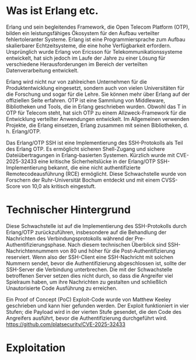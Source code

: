 # Was ist Erlang etc.
Erlang und sein begleitendes Framework, die Open Telecom Platform (OTP), bilden ein leistungsfähiges Ökosystem für den Aufbau verteilter fehlertoleranter Systeme. Erlang ist eine Programmiersprache zum Aufbau skalierbarer Echtzeitsysteme, die eine hohe Verfügbarkeit erfordern. Ursprünglich wurde Erlang von Ericsson für Telekommunikationssysteme entwickelt, hat sich jedoch im Laufe der Jahre zu einer Lösung für verschiedene Herausforderungen im Bereich der verteilten Datenverarbeitung entwickelt.

Erlang wird nicht nur von zahlreichen Unternehmen für die Produktentwicklung eingesetzt, sondern auch von vielen Universitäten für die Forschung und sogar für die Lehre. Sie können mehr über Erlang auf der offiziellen Seite erfahren.
OTP ist eine Sammlung von Middleware, Bibliotheken und Tools, die in Erlang geschrieben wurden. Obwohl das T in OTP für Telecom steht, hat sich OTP zu einem Allzweck-Framework für die Entwicklung verteilter Anwendungen entwickelt. Im Allgemeinen verwenden Projekte, die Erlang einsetzen, Erlang zusammen mit seinen Bibliotheken, d. h. Erlang/OTP.


Das Erlang/OTP SSH ist eine Implementierung des SSH-Protokolls als Teil des Erlang OTP. Es ermöglicht sicheren Shell-Zugang und sichere Dateiübertragungen in Erlang-basierten Systemen. Kürzlich wurde mit CVE-2025-32433 eine kritische Sicherheitslücke in der Erlang/OTP SSH-Implementierung bekannt, die eine nicht authentifizierte Remotecodeausführung (RCE) ermöglicht. Diese Schwachstelle wurde von Forschern der Ruhr-Universität Bochum entdeckt und mit einem CVSS-Score von 10,0 als kritisch eingestuft.

# Technischer Hintergrund
Diese Schwachstelle ist auf die Implementierung des SSH-Protokolls durch Erlang/OTP zurückzuführen, insbesondere auf die Behandlung der Nachrichten des Verbindungsprotokolls während der Pre-Authentifizierungsphase. Nach diesem technischen Überblick sind SSH-Nachrichtennummern von 80 und höher für die Post-Authentifizierung reserviert. Wenn also der SSH-Client eine SSH-Nachricht mit solchen Nummern sendet, bevor die Authentifizierung abgeschlossen ist, sollte der SSH-Server die Verbindung unterbrechen. Die mit der Schwachstelle betroffenen Server setzen dies nicht durch, so dass die Angreifer viel Spielraum haben, um ihre Nachrichten zu gestalten und schließlich Unautorisierte Code Ausführung zu erreichen.

Ein Proof of Concept (PoC) Exploit-Code wurde von Matthew Keeley geschrieben und kann hier gefunden werden. Der Exploit funktioniert in vier Stufen; die Payload wird in der vierten Stufe gesendet, die den Code des Angreifers ausführt, bevor die Authentifizierung durchgeführt wird.
https://github.com/platsecurity/CVE-2025-32433

# Exploitation
